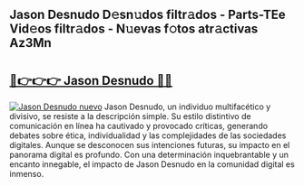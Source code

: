 ## Jason Desnudo D𝚎sn𝚞dos filtr𝚊dos - Parts-TEe Vid𝚎os filtr𝚊dos - N𝚞evas f𝚘tos atr𝚊ctivas Az3Mn

# <h2><a href="http://mb4xfh.tromn.icu/?c=Jason+Desnudo">🔗👉👉👉 Jason Desnudo 🔗🔗</a></h2>

[![Jason Desnudo nuevo](https://i.imgur.com/pEAQMta.gif)](http://mb4xfh.tromn.icu/?c=Jason+Desnudo)
Jason Desnudo, un individuo multifacético y divisivo, se resiste a la descripción simple. Su estilo distintivo de comunicación en línea ha cautivado y provocado críticas, generando debates sobre ética, individualidad y las complejidades de las sociedades digitales. Aunque se desconocen sus intenciones futuras, su impacto en el panorama digital es profundo. Con una determinación inquebrantable y un encanto innegable, el impacto de Jason Desnudo en la comunidad digital es inmenso.
